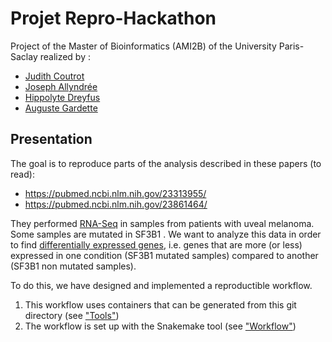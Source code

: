 # Projet Repro-Hackathon

Project of the Master of Bioinformatics (AMI2B) of the University Paris-Saclay realized by : <br>
* <a href="https://github.com/JudithCo" target="_blank">Judith Coutrot </a> <br>
* <a href="https://github.com/J-ally" target="_blank">Joseph Allyndrée </a> <br>
* <a href="https://github.com/hippolyte456" target="_blank">Hippolyte Dreyfus </a> <br>
* <a href="https://github.com/Aaramis" target="_blank">Auguste Gardette </a> <br>

## Presentation

The goal is to reproduce parts of the analysis described in these papers (to read): <br>
* https://pubmed.ncbi.nlm.nih.gov/23313955/ <br>
* https://pubmed.ncbi.nlm.nih.gov/23861464/ <br>

They performed <a href="https://en.wikipedia.org/wiki/RNA-Seq" target="_blank">RNA-Seq</a> in samples from patients with uveal melanoma. Some samples are mutated in SF3B1 .
We want to analyze this data in order to find <a href="https://en.wikipedia.org/wiki/RNA-Seq#Differential_expression" target="_blank">differentially expressed genes</a>, i.e. genes that are more (or less) expressed in one condition (SF3B1 mutated samples) compared to another (SF3B1 non mutated samples).

To do this, we have designed and implemented a reproductible workflow.<br>
1. This workflow uses containers that can be generated from this git directory (see ["Tools"](Tools/README.md))<br>
2. The workflow is set up with the Snakemake tool (see  ["Workflow"](snakemake/README.md))<br>